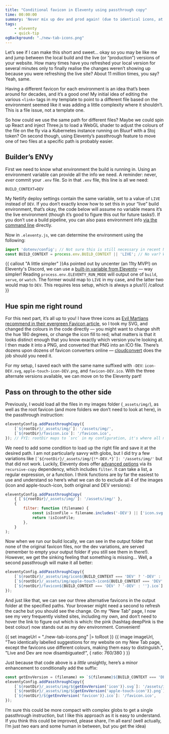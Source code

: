 ```yaml
---
title: "Conditional favicon in Eleventy using passthrough copy"
time: 00:00:00
summary: 'Never mix up dev and prod again! (due to identical icons, at least)'
tags:
    - eleventy
    - quick-tip
ogBackground: "./new-tab-icons.png"
---
```


Let’s see if I can make this short and sweet… okay so you may be like me and jump between the local build and the live (or “production”) versions of your website. How many times have you refreshed your local version for several minutes only to finally realise the changes weren’t showing up because you were refreshing the live site? About 11 million times, you say? Yeah, same.

Having a different favicon for each environment is an idea that’s been around for decades, and it’s a good one! My initial idea of editing the various `<link>` tags in my template to point to a different file based on the environment seemed like it was adding a little complexity where it shouldn’t. This is a file issue, not a template one.

So how could we use the same path for different files? Maybe we could spin up React and inject Three.js to load a WebGL shader to adjust the colours of the file on the fly via a Kubernetes instance running on Bluurf with a Stoj token? On second though, using Eleventy’s passthrough feature to move one of two files at a specific path is probably easier.

## Builder’s ENVy

First we need to know what environment the build is running in. Using an environment variable can provide all the info we need. A reminder: never, _ever_ commit your `.env` file. So in that `.env` file, this line is all we need:

```txt:.env
BUILD_CONTEXT=DEV
```

My Netlify deploy settings contain the same variable, set to a value of `LIVE` instead of `DEV`. If you don’t exactly know how to set this in your “live” build environment, that’s okay, the code below will assume no variable means it’s the live environment (though it’s good to figure this out for future tasks!). If you don’t use a build pipeline, you can also pass environment info [via the command line](https://www.11ty.dev/docs/environment-vars/#via-the-command-line) directly.

Now in `.eleventy.js`, we can determine the environment using the following:

```js:.eleventy.js
import 'dotenv/config'; // Not sure this is still necessary in recent Node versions...?
const BUILD_CONTEXT = process.env.BUILD_CONTEXT || 'LIVE'; // No var? We're doing it LIVE
```

{{ callout "A little simpler" }}As pointed out by uncenter (an 11ty MVP!) on Eleventy's Discord, we can use a [built-in variable from Eleventy](https://www.11ty.dev/docs/environment-vars/#eleventy-supplied) — way simpler! Reading `process.env.ELEVENTY_RUN_MODE` will output one of `build`, `serve`, or `watch`. The former would map to `LIVE` in my case, and the latter two would map to `DEV`. This requires less setup, which is always a plus!{{ /callout }}

## Hue spin me right round

For this next part, it’s all up to you! I have three icons as [Evil Martians recommend in their evergreen Favicon article](https://evilmartians.com/chronicles/how-to-favicon-in-2021-six-files-that-fit-most-needs), so I took my SVG, and changed the colours in the code directly — you might want to change shift the hue 180 degrees, or change the icon fill to red; what matters is that it looks distinct enough that you know exactly which version you’re looking at. I then made it into a PNG, and converted that PNG into an ICO file. There’s dozens upon dozens of favicon converters online — [cloudconvert](https://cloudconvert.com/png-to-ico) does the job should you need it.

For my setup, I saved each with the same name suffixed with `-DEV`: `icon-DEV.svg`, `apple-touch-icon-DEV.png`, and `favicon-DEV.ico`. With the three alternate versions available, we can move on to the Eleventy part!

## Pass on through to the other side

Previously, I would load all the files in my images folder (`_assets/img/`), as well as the root favicon (and more folders we don’t need to look at here), in the passthrough instruction:

```js:.eleventy.js
eleventyConfig.addPassthroughCopy({
	[`${rootDir}/_assets/img/`]: '/assets/img/',
	[`${rootDir}/favicon.ico`]: '/favicon.ico',
}); // FYI: rootDir maps to `src` in my configuration, it's where all my source files are
```

We need to add some condition to load up the right file and save it at the desired path. I am not particularly savvy with globs, but I did try a few variations like ``[`${rootDir}/_assets/img/{!*-DEV.*}`]: '/assets/img/'`` but that did not work. Luckily, Eleventy does offer [advanced options](https://www.11ty.dev/docs/copy/#advanced-options) via its `recursive-copy` dependency, which includes `filter`. It can take a list, a regular expression, or a function. I think functions are by far the easiest to use and understand so here’s what we can do to exclude all 4 of the images (icon and apple-touch-icon, both original and DEV versions):

```js:.eleventy.js
eleventyConfig.addPassthroughCopy(
	{ [`${rootDir}/_assets/img/`]: '/assets/img/' },
	{
		filter: function (filename) {
			const isIconFile = filename.includes('-DEV') || ['icon.svg', 'apple-touch-icon.png'].includes(filename);
			return !isIconFile;
		},
	}
);
```

Now when we run our build locally, we can see in the output folder that none of the original favicon files, nor the dev variations, are served (remember to empty your output folder if you still see them in there!). However, we get the sinking feeling that something is missing… Well, a second passthrough will make it all better:

```js:.eleventy.js
eleventyConfig.addPassthroughCopy({
	[`${rootDir}/_assets/img/icon${BUILD_CONTEXT === 'DEV' ? '-DEV' : ''}.svg`]: '/assets/img/icon.svg',
	[`${rootDir}/_assets/img/apple-touch-icon${BUILD_CONTEXT === 'DEV' ? '-DEV' : ''}.png`]: '/assets/img/apple-touch-icon.png',
	[`${rootDir}/favicon${BUILD_CONTEXT === 'DEV' ? '-DEV' : ''}.ico`]: '/favicon.ico',
});
```

And just like that, we can see our three alternative favicons in the output folder at the specified paths. Your browser might need a second to refresh the cache but you should see the change. On my “New Tab” page, I now see my very frequently visited sites, including my own, and don’t need to hover the link to figure out which is which: the pink (hashtag deepPink is the best colour) now stands out as my dev environment. Convenient!

{{ set imageUrl = "./new-tab-icons.png" |> toRoot }}
{{ image imageUrl, "Two identically labelled suggestions for my website on my New Tab page, except the favicons use different colours, making them easy to distinguish.", "Live and Dev are now disambiguated!", { ratio: 760/380 } }}

Just because that code above is a *little* unsightly, here’s a minor enhancement to conditionally add the suffix:

```js:.eleventy.js
const getEnvVersion = (filename) => `${filename}${BUILD_CONTEXT === 'DEV' ? '-DEV' : ''}`;
eleventyConfig.addPassthroughCopy({
	[`${rootDir}/_assets/img/${getEnvVersion('icon')}.svg`]: '/assets/img/icon.svg',
	[`${rootDir}/_assets/img/${getEnvVersion('apple-touch-icon')}.png`]: '/assets/img/apple-touch-icon.png',
	[`${rootDir}/${getEnvVersion('favicon')}.ico`]: '/favicon.ico',
});
```

I’m sure this could be more compact with complex globs to get a single passthrough instruction, but I like this approach as it is easy to understand. If you think this could be improved, please share, I’m all ears! (well actually, I’m just _two_ ears and some human in between, but you get the idea)